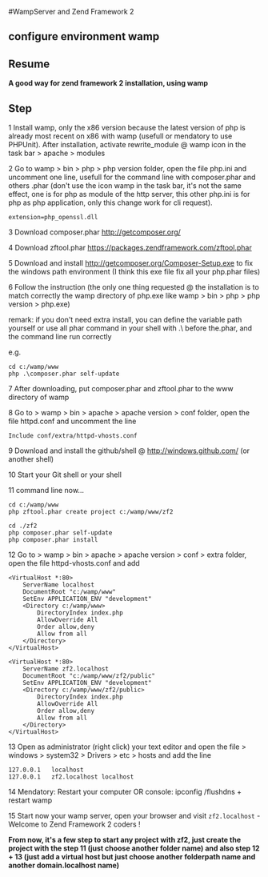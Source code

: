 #WampServer and Zend Framework 2

## configure environment wamp

Resume
---

**A good way for zend framework 2 installation, using wamp**

Step
---

1 Install wamp, only the x86 version because the latest version of php is already most recent on x86 with wamp (usefull or mendatory to use PHPUnit). After installation, activate rewrite_module @ wamp icon in the task bar > apache > modules

2 Go to wamp > bin > php > php version folder, open the file php.ini and uncomment one line, usefull for the command line with composer.phar and others .phar (don't use the icon wamp in the task bar, it's not the same effect, one is for php as module of the http server, this other php.ini is for php as php application, only this change work for cli request).

```
extension=php_openssl.dll
```
3 Download composer.phar http://getcomposer.org/

4 Download zftool.phar https://packages.zendframework.com/zftool.phar

5 Download and install http://getcomposer.org/Composer-Setup.exe to fix the windows path environment (I think this exe file fix all your php.phar files)

6 Follow the instruction (the only one thing requested @ the installation is to match correctly the wamp directory of php.exe like wamp > bin > php > php version > php.exe)

remark: if you don't need extra install, you can define the variable path yourself or use all phar command in your shell with .\ before the.phar, and the command line run correctly

e.g.

```
cd c:/wamp/www
php .\composer.phar self-update
```

7 After downloading, put composer.phar and zftool.phar to the www directory of wamp

8 Go to > wamp > bin > apache > apache version > conf folder, open the file httpd.conf and uncomment the line

```
Include conf/extra/httpd-vhosts.conf
```

9 Download and install the github/shell @ http://windows.github.com/ (or another shell)

10 Start your Git shell or your shell

11 command line now...

```
cd c:/wamp/www
php zftool.phar create project c:/wamp/www/zf2
```

```
cd ./zf2
php composer.phar self-update
php composer.phar install
```

12 Go to > wamp > bin > apache > apache version > conf > extra folder, open the file httpd-vhosts.conf and add

```
<VirtualHost *:80>
    ServerName localhost
    DocumentRoot "c:/wamp/www"
    SetEnv APPLICATION_ENV "development"
    <Directory c:/wamp/www>
        DirectoryIndex index.php
        AllowOverride All
        Order allow,deny
        Allow from all
    </Directory>
</VirtualHost>

<VirtualHost *:80>
    ServerName zf2.localhost
    DocumentRoot "c:/wamp/www/zf2/public"
    SetEnv APPLICATION_ENV "development"
    <Directory c:/wamp/www/zf2/public>
        DirectoryIndex index.php
        AllowOverride All
        Order allow,deny
        Allow from all
    </Directory>
</VirtualHost>
```

13 Open as administrator (right click) your text editor and open the file > windows > system32 > Drivers > etc > hosts and add the line

```
127.0.0.1	localhost
127.0.0.1	zf2.localhost localhost
```

14 Mendatory: Restart your computer OR console: ipconfig /flushdns + restart wamp

15 Start now your wamp server, open your browser and visit `zf2.localhost` - Welcome to Zend Framework 2 coders !


**From now, it's a few step to start any project with zf2, just create the project with the step 11 (just choose another folder name) and also step 12 + 13 (just add a virtual host but just choose another folderpath name and another domain.localhost name)**
